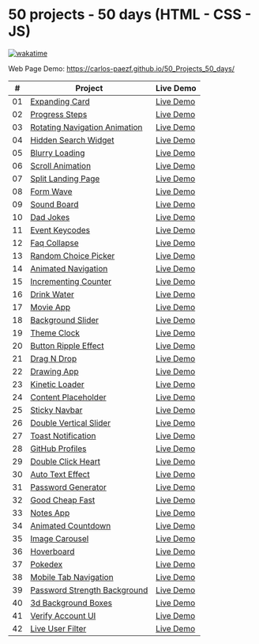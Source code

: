 # 50 projects - 50 days (HTML - CSS - JS)

[![wakatime](https://wakatime.com/badge/user/8ef73281-6d0a-4758-af11-fd880ca3009c/project/ff14be13-f394-4a76-b2f2-292464b11a00.svg?style=for-the-badge)](https://wakatime.com/badge/user/8ef73281-6d0a-4758-af11-fd880ca3009c/project/ff14be13-f394-4a76-b2f2-292464b11a00)

Web Page Demo: <https://carlos-paezf.github.io/50_Projects_50_days/>

| #  | Project                                | Live Demo                                                  |
| -  | -------------------------------------- | ---------------------------------------------------------- |
| 01 | [Expanding Card](./01-Expanding_Card/) | [Live Demo](https://carlos-paezf.github.io/50_Projects_50_days/01-Expanding_Card/index.html) |
| 02 | [Progress Steps](./02-Progress_Steps/) | [Live Demo](https://carlos-paezf.github.io/50_Projects_50_days/02-Progress_Steps/index.html) |
| 03 | [Rotating Navigation Animation](./03-Rotating_Navigation_Animation/) | [Live Demo](https://carlos-paezf.github.io/50_Projects_50_days/03-Rotating_Navigation_Animation/index.html) |
| 04 | [Hidden Search Widget](./04-Hidden_Search_Widget/) | [Live Demo](https://carlos-paezf.github.io/50_Projects_50_days/04-Hidden_Search_Widget/index.html) |
| 05 | [Blurry Loading](./05-Blurry_Loading/) | [Live Demo](https://carlos-paezf.github.io/50_Projects_50_days/05-Blurry_Loading/index.html) |
| 06 | [Scroll Animation](./06-Scroll_Animation/) | [Live Demo](https://carlos-paezf.github.io/50_Projects_50_days/06-Scroll_Animation/index.html) |
| 07 | [Split Landing Page](./07-Split_Landing_Page/) | [Live Demo](https://carlos-paezf.github.io/50_Projects_50_days/07-Split_Landing_Page/index.html) |
| 08 | [Form Wave](./08-Form_Wave/) | [Live Demo](https://carlos-paezf.github.io/50_Projects_50_days/08-Form_Wave/index.html) |
| 09 | [Sound Board](./09-Sound_Board/) | [Live Demo](https://carlos-paezf.github.io/50_Projects_50_days/09-Sound_Board/index.html) |
| 10 | [Dad Jokes](./10-Dad_Jokes/) | [Live Demo](https://carlos-paezf.github.io/50_Projects_50_days/10-Dad_Jokes/index.html) |
| 11 | [Event Keycodes](./11-Event-Keycodes/) | [Live Demo](https://carlos-paezf.github.io/50_Projects_50_days/11-Event-Keycodes/index.html) |
| 12 | [Faq Collapse](./12-Faq_Collapse/) | [Live Demo](https://carlos-paezf.github.io/50_Projects_50_days/12-Faq_Collapse/index.html) |
| 13 | [Random Choice Picker](./13-Random_Choice_Picker/) | [Live Demo](https://carlos-paezf.github.io/50_Projects_50_days/13-Random_Choice_Picker/index.html) |
| 14 | [Animated Navigation](./14-Animated_Navigation/) | [Live Demo](https://carlos-paezf.github.io/50_Projects_50_days/14-Animated_Navigation/index.html) |
| 15 | [Incrementing Counter](./15-Incrementing_Counter/) | [Live Demo](https://carlos-paezf.github.io/50_Projects_50_days/15-Incrementing_Counter/index.html) |
| 16 | [Drink Water](./16-Drink_Water/) | [Live Demo](https://carlos-paezf.github.io/50_Projects_50_days/16-Drink_Water/index.html) |
| 17 | [Movie App](./17-Movie_App/) | [Live Demo](https://carlos-paezf.github.io/50_Projects_50_days/17-Movie_App/index.html) |
| 18 | [Background Slider](./18-Background-Slider/) | [Live Demo](https://carlos-paezf.github.io/50_Projects_50_days/18-Background-Slider/index.html) |
| 19 | [Theme Clock](./19-Theme_Clock/) | [Live Demo](https://carlos-paezf.github.io/50_Projects_50_days/19-Theme_Clock/index.html) |
| 20 | [Button Ripple Effect](./20-Button_Ripple_Effect/) | [Live Demo](https://carlos-paezf.github.io/50_Projects_50_days/20-Button_Ripple_Effect/index.html) |
| 21 | [Drag N Drop](./21-Drag_N_Drop/) | [Live Demo](https://carlos-paezf.github.io/50_Projects_50_days/21-Drag_N_Drop/index.html) |
| 22 | [Drawing App](./22-Drawing_App/) | [Live Demo](https://carlos-paezf.github.io/50_Projects_50_days/22-Drawing_App/index.html) |
| 23 | [Kinetic Loader](./23-Kinetic_Loader/) | [Live Demo](https://carlos-paezf.github.io/50_Projects_50_days/23-Kinetic_Loader/index.html) |
| 24 | [Content Placeholder](./24-Content_Placeholder/) | [Live Demo](https://carlos-paezf.github.io/50_Projects_50_days/24-Content_Placeholder/index.html) |
| 25 | [Sticky Navbar](./25-Sticky_Navbar/) | [Live Demo](https://carlos-paezf.github.io/50_Projects_50_days/25-Sticky_Navbar/index.html) |
| 26 | [Double Vertical Slider](./26-Double_Vertical_Slider/) | [Live Demo](https://carlos-paezf.github.io/50_Projects_50_days/26-Double_Vertical_Slider/index.html) |
| 27 | [Toast Notification](./27-Toast_Notification/) | [Live Demo](https://carlos-paezf.github.io/50_Projects_50_days/27-Toast_Notification/index.html) |
| 28 | [GitHub Profiles](./28-GitHub_Profiles/) | [Live Demo](https://carlos-paezf.github.io/50_Projects_50_days/28-GitHub_Profiles/index.html) |
| 29 | [Double Click Heart](./29-Double_Click_Heart/)| [Live Demo](https://carlos-paezf.github.io/50_Projects_50_days/29-Double_Click_Heart/index.html) |
| 30 | [Auto Text Effect](./30-Auto_Text_Effect/) | [Live Demo](https://carlos-paezf.github.io/50_Projects_50_days/30-Auto_Text_Effect/index.html) |
| 31 | [Password Generator](./31-Password_Generator/) | [Live Demo](https://carlos-paezf.github.io/50_Projects_50_days/31-Password_Generator/index.html) |
| 32 | [Good Cheap Fast](./32-Good_Cheap_Fast/) | [Live Demo](https://carlos-paezf.github.io/50_Projects_50_days/32-Good_Cheap_Fast/index.html) |
| 33 | [Notes App](./33-Notes_App/) | [Live Demo](https://carlos-paezf.github.io/50_Projects_50_days/33-Notes_App/index.html) |
| 34 | [Animated Countdown](./34-Animated_Countdown/) | [Live Demo](https://carlos-paezf.github.io/50_Projects_50_days/34-Animated_Countdown/index.html) |
| 35 | [Image Carousel](./35-Image_Carousel/) | [Live Demo](https://carlos-paezf.github.io/50_Projects_50_days/35-Image_Carousel/index.html) |
| 36 | [Hoverboard](./36-Hoverboard/) | [Live Demo](https://carlos-paezf.github.io/50_Projects_50_days/36-Hoverboard/index.html) |
| 37 | [Pokedex](./37-Pokedex/) | [Live Demo](https://carlos-paezf.github.io/50_Projects_50_days/37-Pokedex/index.html) |
| 38 | [Mobile Tab Navigation](./38-Mobile_Tab_Navigation/) | [Live Demo](https://carlos-paezf.github.io/50_Projects_50_days/38-Mobile_Tab_Navigation/index.html) |
| 39 | [Password Strength Background](./39-Password_Strength_Background/) | [Live Demo](https://carlos-paezf.github.io/50_Projects_50_days/39-Password_Strength_Background/index.html) |
| 40 | [3d Background Boxes](./40-3d_Background_Boxes/) | [Live Demo](https://carlos-paezf.github.io/50_Projects_50_days/40-3d_Background_Boxes/index.html) |
| 41 | [Verify Account UI](./41-Verify_Account_UI/) | [Live Demo](https://carlos-paezf.github.io/50_Projects_50_days/41-Verify_Account_UI/index.html) |
| 42 | [Live User Filter](./42-Live_User_Filter/) | [Live Demo](https://carlos-paezf.github.io/50_Projects_50_days/42-Verify_Account_UI/index.html) |

